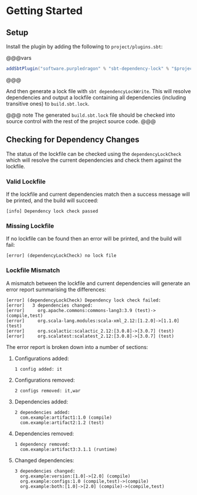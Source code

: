 # Getting Started

## Setup

Install the plugin by adding the following to `project/plugins.sbt`:

@@@vars
```scala
addSbtPlugin("software.purpledragon" % "sbt-dependency-lock" % "$project.version$")
```
@@@


And then generate a lock file with `sbt dependencyLockWrite`. This will resolve dependencies and output a lockfile
containing all dependencies (including transitive ones) to `build.sbt.lock`.

@@@ note
The generated `build.sbt.lock` file should be checked into source control with the rest of the project source code.
@@@

## Checking for Dependency Changes

The status of the lockfile can be checked using the `dependencyLockCheck` which will resolve the current dependencies
and check them against the lockfile.

### Valid Lockfile

If the lockfile and current dependencies match then a success message will be printed, and the build will succeed:

```
[info] Dependency lock check passed
```

### Missing Lockfile

If no lockfile can be found then an error will be printed, and the build will fail:

```
[error] (dependencyLockCheck) no lock file
```

### Lockfile Mismatch

A mismatch between the lockfile and current dependencies will generate an error report summarising the differences:

```
[error] (dependencyLockCheck) Dependency lock check failed:
[error]   3 dependencies changed:
[error]     org.apache.commons:commons-lang3:3.9 (test)->(compile,test)
[error]     org.scala-lang.modules:scala-xml_2.12:[1.2.0]->[1.1.0] (test)
[error]     org.scalactic:scalactic_2.12:[3.0.8]->[3.0.7] (test)
[error]     org.scalatest:scalatest_2.12:[3.0.8]->[3.0.7] (test)
```

The error report is broken down into a number of sections:

1. Configurations added:
    ```text
    1 config added: it
    ```
2. Configurations removed:
    ```text
    2 configs removed: it,war
    ```
3. Dependencies added:
    ```text
    2 dependencies added:
      com.example:artifact1:1.0 (compile)
      com.example:artifact2:1.2 (test)
    ```
4. Dependencies removed:
    ```text
    1 dependency removed:
      com.example:artifact3:3.1.1 (runtime)
    ```
5. Changed dependencies:
    ```text
    3 dependencies changed:
      org.example:version:[1.0]->[2.0] (compile)
      org.example:configs:1.0 (compile,test)->(compile)
      org.example:both:[1.0]->[2.0] (compile)->(compile,test)
    ```